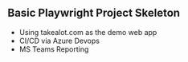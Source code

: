 ## Basic Playwright Project Skeleton

 - Using takealot.com as the demo web app
 - CI/CD via Azure Devops
 - MS Teams Reporting